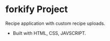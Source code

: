 # forkify Project

Recipe application with custom recipe uploads.

- Built with HTML, CSS, JAVSCRIPT.
